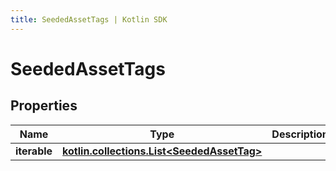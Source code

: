 ```yaml
---
title: SeededAssetTags | Kotlin SDK
---
```




# SeededAssetTags

## Properties
Name | Type | Description | Notes
------------ | ------------- | ------------- | -------------
**iterable** | [**kotlin.collections.List&lt;SeededAssetTag&gt;**](SeededAssetTag) |  | 




